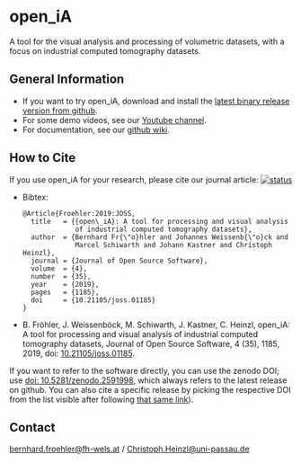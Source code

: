 # open\_iA

A tool for the visual analysis and processing of volumetric datasets, with a focus on industrial computed tomography datasets.


## General Information

- If you want to try open\_iA, download and install the [latest binary release version from github](https://github.com/3dct/open_iA/releases/latest).
- For some demo videos, see our [Youtube channel](https://www.youtube.com/channel/UCbQ8NEUygLvBzLUwdDZvclw).
- For documentation, see our [github wiki](https://github.com/3dct/open_ia/wiki).


## How to Cite

If you use open\_iA for your research, please cite our journal article: [![status](http://joss.theoj.org/papers/efb86983da60c89c5e7ef74479be45c6/status.svg)](http://joss.theoj.org/papers/efb86983da60c89c5e7ef74479be45c6)

- Bibtex:
  ```
  @Article{Froehler:2019:JOSS,
    title   = {{open\_iA}: A tool for processing and visual analysis
               of industrial computed tomography datasets},
    author  = {Bernhard Fr{\"o}hler and Johannes Weissenb{\"o}ck and
               Marcel Schiwarth and Johann Kastner and Christoph Heinzl},
    journal = {Journal of Open Source Software},
    volume  = {4},
    number  = {35},
    year    = {2019},
    pages   = {1185},
    doi     = {10.21105/joss.01185}
  }
  ```

- B. Fröhler, J. Weissenböck, M. Schiwarth, J. Kastner, C. Heinzl, open\_iA: A tool for processing and visual analysis of industrial computed tomography datasets, Journal of Open Source Software, 4 (35), 1185, 2019, doi: [10.21105/joss.01185](https://doi.org/10.21105/joss.01185).

If you want to refer to the software directly, you can use the zenodo DOI; use [doi: 10.5281/zenodo.2591998](https://doi.org/zenodo.2591998), which always refers to the latest release on github. You can also cite a specific release by picking the respective DOI from the list visible after following [that same link](https://doi.org/zenodo.2591998)).


## Contact

bernhard.froehler@fh-wels.at / Christoph.Heinzl@uni-passau.de
